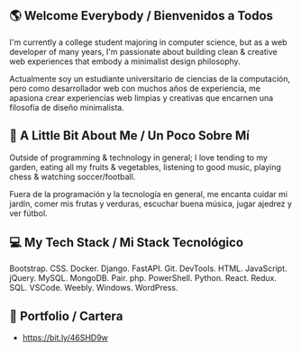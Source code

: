 ## 🌎 Welcome Everybody / Bienvenidos a Todos

I'm currently a college student majoring in computer science, but as a web developer of many years, I'm passionate about building clean & creative web experiences that embody a minimalist design philosophy.

Actualmente soy un estudiante universitario de ciencias de la computación, pero como desarrollador web con muchos años de experiencia, me apasiona crear experiencias web limpias y creativas que encarnen una filosofía de diseño minimalista.

## 🌱 A Little Bit About Me / Un Poco Sobre Mí

Outside of programming & technology in general; I love tending to my garden, eating all my fruits & vegetables, listening to good music, playing chess & watching soccer/football.

Fuera de la programación y la tecnología en general, me encanta cuidar mi jardín, comer mis frutas y verduras, escuchar buena música, jugar ajedrez y ver fútbol.

## 💻 My Tech Stack / Mi Stack Tecnológico

Bootstrap. CSS. Docker. Django. FastAPI. Git. DevTools. HTML. JavaScript. jQuery. MySQL. MongoDB. Pair. php. PowerShell. Python. React. Redux. SQL. VSCode. Weebly. Windows. WordPress.

## 🔗 Portfolio / Cartera

- https://bit.ly/46SHD9w
